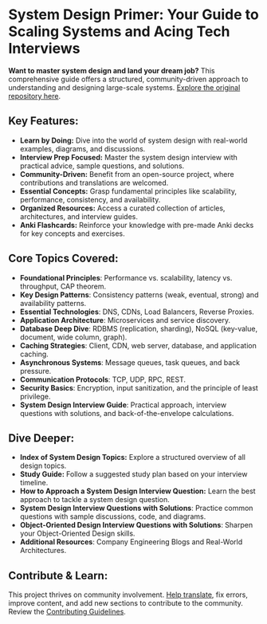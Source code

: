 # System Design Primer: Your Guide to Scaling Systems and Acing Tech Interviews

**Want to master system design and land your dream job?** This comprehensive guide offers a structured, community-driven approach to understanding and designing large-scale systems. [Explore the original repository here](https://github.com/donnemartin/system-design-primer).

## Key Features:

*   **Learn by Doing:** Dive into the world of system design with real-world examples, diagrams, and discussions.
*   **Interview Prep Focused:** Master the system design interview with practical advice, sample questions, and solutions.
*   **Community-Driven:** Benefit from an open-source project, where contributions and translations are welcomed.
*   **Essential Concepts:** Grasp fundamental principles like scalability, performance, consistency, and availability.
*   **Organized Resources:** Access a curated collection of articles, architectures, and interview guides.
*   **Anki Flashcards:** Reinforce your knowledge with pre-made Anki decks for key concepts and exercises.

## Core Topics Covered:

*   **Foundational Principles**: Performance vs. scalability, latency vs. throughput, CAP theorem.
*   **Key Design Patterns**: Consistency patterns (weak, eventual, strong) and availability patterns.
*   **Essential Technologies**: DNS, CDNs, Load Balancers, Reverse Proxies.
*   **Application Architecture**: Microservices and service discovery.
*   **Database Deep Dive**: RDBMS (replication, sharding), NoSQL (key-value, document, wide column, graph).
*   **Caching Strategies**: Client, CDN, web server, database, and application caching.
*   **Asynchronous Systems**: Message queues, task queues, and back pressure.
*   **Communication Protocols**: TCP, UDP, RPC, REST.
*   **Security Basics**: Encryption, input sanitization, and the principle of least privilege.
*   **System Design Interview Guide**: Practical approach, interview questions with solutions, and back-of-the-envelope calculations.

## Dive Deeper:

*   **Index of System Design Topics:** Explore a structured overview of all design topics.
*   **Study Guide:** Follow a suggested study plan based on your interview timeline.
*   **How to Approach a System Design Interview Question:** Learn the best approach to tackle a system design question.
*   **System Design Interview Questions with Solutions**: Practice common questions with sample discussions, code, and diagrams.
*   **Object-Oriented Design Interview Questions with Solutions**: Sharpen your Object-Oriented Design skills.
*   **Additional Resources**: Company Engineering Blogs and Real-World Architectures.

## Contribute & Learn:

This project thrives on community involvement. [Help translate](https://github.com/donnemartin/system-design-primer/issues/28), fix errors, improve content, and add new sections to contribute to the community. Review the [Contributing Guidelines](CONTRIBUTING.md).